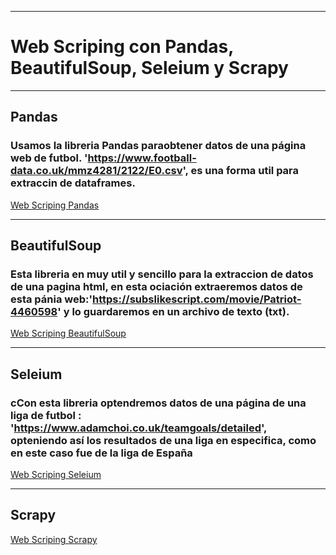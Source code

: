 _________
# Web Scriping con Pandas, BeautifulSoup, Seleium y Scrapy
_________

## Pandas

### Usamos la libreria Pandas paraobtener datos de una página web de futbol. 'https://www.football-data.co.uk/mmz4281/2122/E0.csv', es una forma util para extraccin de dataframes.

[Web Scriping Pandas](https://github.com/Jhlirion/WebScraping/blob/main/venv/WS_pandas/WS_pandas.ipynb)

________

## BeautifulSoup

### Esta libreria en muy util y sencillo para la extraccion de datos de una pagina html, en esta ociación extraeremos datos de esta pánia web:'https://subslikescript.com/movie/Patriot-4460598' y lo guardaremos en un archivo de texto (txt).

[Web Scriping BeautifulSoup](https://github.com/Jhlirion/WebScraping/blob/main/venv/WS_BeautifulSoup/WS_beautifulsoup.ipynb)

_________
## Seleium

### cCon esta libreria optendremos datos de una página de una liga de futbol : 'https://www.adamchoi.co.uk/teamgoals/detailed', opteniendo así los resultados de una liga en especifica, como en este caso fue de la liga de España

[Web Scriping Seleium](https://github.com/Jhlirion/WebScraping/blob/main/venv/WS_selenium/WS_selenium.ipynb)

_____
## Scrapy

[Web Scriping Scrapy](https://github.com/Jhlirion/WebScraping/blob/main/venv/WS_scrapy/WS_scrapy.ipynb)